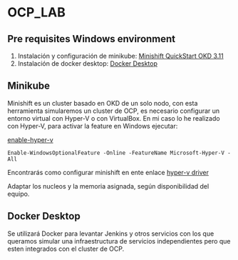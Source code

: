 # OCP_LAB

## Pre requisites Windows environment

1. Instalación y configuración de minikube: [Minishift QuickStart OKD 3.11](https://docs.okd.io/3.11/minishift/getting-started/quickstart.html)
2. Instalación de docker desktop: [Docker Desktop](https://docs.docker.com/desktop/install/windows-install/)

## Minikube

Minishift es un cluster basado en OKD de un solo nodo, con esta herramienta simularemos un cluster de OCP, es necesario configurar un entorno virtual con Hyper-V o con VirtualBox.
En mi caso lo he realizado con Hyper-V, para activar la feature en Windows ejecutar:

[enable-hyper-v](https://learn.microsoft.com/en-us/virtualization/hyper-v-on-windows/quick-start/enable-hyper-v)

`Enable-WindowsOptionalFeature -Online -FeatureName Microsoft-Hyper-V -All`

Encontrarás como configurar minishift en ente enlace [hyper-v driver](https://docs.okd.io/3.11/minishift/getting-started/setting-up-virtualization-environment.html#setting-up-hyper-v-driver)

Adaptar los nucleos y la memoria asignada, según disponibilidad del equipo.

## Docker Desktop

Se utilizará Docker para levantar Jenkins y otros servicios con los que queramos simular una infraestructura de servicios independientes pero que esten integrados con 
el cluster de OCP.
